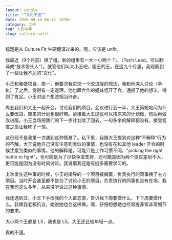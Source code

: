 ```yaml
---
layout: single
title: "“文化不适”"
date: 2020-08-15 06:24 -0700
category: 工作
tag: 人到中年
slug: culture-unfit
---
```


标题是从 Culture Fit 生硬翻译过来的。哦，应该是 unfit。

 <!--more-->

我最近（9个月前）换了组。新的组里有一大一小两个 TL （Tech Lead，可以翻译成“技术带头人”）。就管他们叫大小王吧，国王的王。在这九个月里，我观察到了一些让我不适的“文化”。

小王和我做项目。周一，他要求我实现一个改进版的想法，我和他深入讨论（争执）了之后，觉得有一定道理。他也跟合作的姐妹组开了会，通报了他的想法，得到了肯定。小王对这个想法相当兴奋。

周五我们和大王一起开会，讨论我们的项目。会议进行到一半，大王简短地问为什么要改进，原来的计划也很好嘛。紧接着大王提议可以按原来的计划做，然后再做改进版。小王当场把我们的下一步计划改了回去，一句多余的解释都没有。接受程度之高让我吃了一惊。

这已经不是我第一次遇到这种情景了。私下里，我跟大王提到对这种“不解释”行为的不解。大王说他自己没有注意到类似的事情，也没有在和其他 leader 开会的时候注意到类似的事情。他的解释是，可能只是工作习惯不同，"picking the right battle to fight"，也可能是为了尽快争取支持，还可能是因为两个提议差别不大，更可能是因为没有时间讨论。我说那我还是有挺多需要学习的。

上次发生这种事的时候，小王的指导的一个项目被搁置，负责执行的同事换了主力项目。当时开会甚至都不是为了讨论小王的项目，负责执行的同事也没有在场。我在我司这么多年，从来没听说过这种事情。

我还遇到过，小王下手改我的个人备忘录，告诉我下周要做什么，下下周要做什么。我跟我老板抗议，她说她也会这样做。嗯，仔细想想她也经常提非常非常细节的要求。

大小两个王都是 L5，我也是 L5。大王还比较年轻一点。

真的不适。
